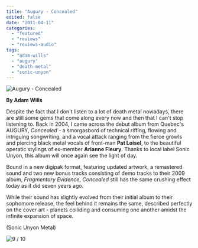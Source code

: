 ```yaml
---
title: "Augury - Concealed"
edited: false
date: "2011-04-11"
categories:
  - "featured"
  - "reviews"
  - "reviews-audio"
tags:
  - "adam-wills"
  - "augury"
  - "death-metal"
  - "sonic-unyon"
---
```


![](http://www.hellbound.ca/wp-content/uploads/2011/04/Augury_Concealed.jpg "Augury - Concealed")

**By Adam Wills**

Despite the fact that I don't listen to a lot of death metal nowadays, there are still some gems that come along every now and then that I can't stop listening to. Back in 2004, I came across the debut album from Quebec's AUGURY, _Concealed_ - a smorgasbord of technical riffing, flowing and intriguing songwriting, and a vocal attack ranging from the fierce growls and piercing black metal vocals of front-man **Pat Loisel**, to the beautiful operatic stylings of ex-member **Arianne Fleury**. Thanks to local label Sonic Unyon, this album will once again see the light of day.

Bound in a new digipak format, featuring updated artwork, a remastered sound and two new bonus tracks consisting of demo tracks to their 2009 album, _Fragmentary Evidence_, _Concealed_ still has the same crushing effect today as it did seven years ago.

While their sound has slightly evolved from their initial album to their sophomore release, the feel behind it remains the same, described perfectly on the cover art - planets colliding and consuming one another amidst the infinite expansion of space.

(Sonic Unyon Metal)

![](http://www.hellbound.ca/wp-content/uploads/2009/05/review9.png "9 / 10")
